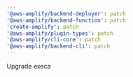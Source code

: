 ```yaml
---
'@aws-amplify/backend-deployer': patch
'@aws-amplify/backend-function': patch
'create-amplify': patch
'@aws-amplify/plugin-types': patch
'@aws-amplify/cli-core': patch
'@aws-amplify/backend-cli': patch
---
```


Upgrade execa
